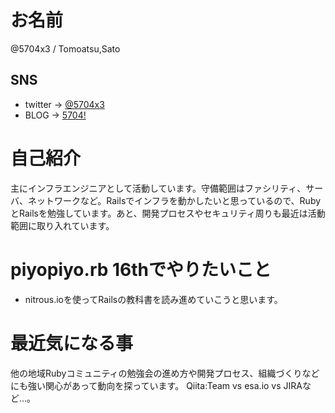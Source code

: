 # お名前

@5704x3 / Tomoatsu,Sato

## SNS

- twitter -> [@5704x3](https://twitter.com/5704x3)
- BLOG -> [5704!](https://5704k3.tumblr.com)

# 自己紹介

主にインフラエンジニアとして活動しています。守備範囲はファシリティ、サーバ、ネットワークなど。Railsでインフラを動かしたいと思っているので、RubyとRailsを勉強しています。あと、開発プロセスやセキュリティ周りも最近は活動範囲に取り入れています。

# piyopiyo.rb 16thでやりたいこと

- nitrous.ioを使ってRailsの教科書を読み進めていこうと思います。

# 最近気になる事

他の地域Rubyコミュニティの勉強会の進め方や開発プロセス、組織づくりなどにも強い関心があって動向を探っています。
Qiita:Team vs esa.io vs JIRAなど…。

